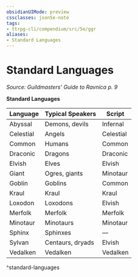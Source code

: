 ```yaml
---
obsidianUIMode: preview
cssclasses: json5e-note
tags:
- ttrpg-cli/compendium/src/5e/ggr
aliases:
- Standard Languages
---
```

# Standard Languages
*Source: Guildmasters' Guide to Ravnica p. 9* 

**Standard Languages**

| Language | Typical Speakers | Script |
|----------|------------------|--------|
| Abyssal | Demons, devils | Infernal |
| Celestial | Angels | Celestial |
| Common | Humans | Common |
| Draconic | Dragons | Draconic |
| Elvish | Elves | Elvish |
| Giant | Ogres, giants | Minotaur |
| Goblin | Goblins | Common |
| Kraul | Kraul | Kraul |
| Loxodon | Loxodons | Elvish |
| Merfolk | Merfolk | Merfolk |
| Minotaur | Minotaurs | Minotaur |
| Sphinx | Sphinxes | — |
| Sylvan | Centaurs, dryads | Elvish |
| Vedalken | Vedalken | Vedalken |
^standard-languages
